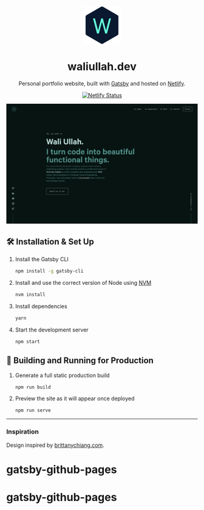 <div align="center">
  <img alt="Logo" src="https://github.com/SABERGLOW/waliullah.dev/blob/main/src/images/logo.png" width="100" />
</div>
<h1 align="center">
  waliullah.dev
</h1>

<p align="center">
  Personal portfolio website, built with <a href="https://www.gatsbyjs.org/" target="_blank">Gatsby</a> and hosted on <a href="https://www.netlify.com/" target="_blank">Netlify</a>.
</p>
</p>

<p align="center">
  <a href="https://app.netlify.com/sites/waliullah/deploys" target="_blank">
    <img src="https://api.netlify.com/api/v1/badges/a46a9f38-f3a7-43db-b197-ced2afb4f4c1/deploy-status" alt="Netlify Status" />
  </a>
</p>

![demo](./src/images/demo.png)


## 🛠 Installation & Set Up

1. Install the Gatsby CLI

   ```sh
   npm install -g gatsby-cli
   ```

2. Install and use the correct version of Node using [NVM](https://github.com/nvm-sh/nvm)

   ```sh
   nvm install
   ```

3. Install dependencies

   ```sh
   yarn
   ```

4. Start the development server

   ```sh
   npm start
   ```

## 🚀 Building and Running for Production

1. Generate a full static production build

   ```sh
   npm run build
   ```

1. Preview the site as it will appear once deployed

   ```sh
   npm run serve
   ```
   
---

### Inspiration

Design inspired by [brittanychiang.com](https://brittanychiang.com).
# gatsby-github-pages
# gatsby-github-pages
